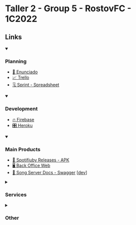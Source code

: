 # Taller 2 - Group 5 - RostovFC - 1C2022

## Links

<details open>
  <summary>
    <h3> Planning</h3>
  </summary>

- [📄 Enunciado](https://taller-de-programacion-2.github.io/works/statement/2022/1/enunciado/)
- [📈 Trello](https://trello.com/b/Kjg4LeEq/spotifiuby)
- [🗓️ Sprint - Spreadsheet](https://docs.google.com/spreadsheets/d/1tFkrxioVGcj9Yy4X5Gez2n8S7ZMc2SEv-AUj2vXuvrg/edit#gid=0)

</details>

<details open>
  <summary>
    <h3> Development</h3>
  </summary>

- [🔥 Firebase](https://console.firebase.google.com/u/0/project/rostov-spotifiuby/overview)
- [🎛️ Heroku](https://dashboard.heroku.com/apps)

</details>
 
<details open>
  <summary>
    <h3> Main Products</h3>
  </summary>

- [📲 Spotifiuby Releases - APK](https://github.com/taller2-grupo5-rostov-1c2022/android-app/releases)
- [🖥️ Back Office Web](https://rostov-spotifiuby.netlify.app/)
- [🎵 Song Server Docs - Swagger](https://rostov-song-server.herokuapp.com/docs) [[dev](https://rostov-songs-dev.herokuapp.com/docs/)]

</details>
  
 <details>
  <summary>
    <h3> Services</h3>
  </summary>

- [📲 Payments Server](https://www.postman.com/descent-module-astronomer-32809629/workspace/rostov/overview)
- [📲 Notifications Server](https://rostov-notifs-server.herokuapp.com/docs)
- [📲 Messages Server](https://rostov-messages-server.herokuapp.com/docs)[[dev](https://rostov-messages-dev.herokuapp.com/docs)]

</details>

<details>
  <summary>
    <h3> Other</h3>
  </summary>
  
- [📞 Weekly Meet](https://meet.google.com/axy-qusc-wqa?authuser=0)
- [🗃️ Drive](https://drive.google.com/drive/folders/1VBf7WqJRDxUy6D87TiZ9oYl1o_7uy96w?usp=sharing)
- [✏️ Lucid Chart](https://lucid.app/lucidchart/3bbc5b95-c82d-4865-ac01-eeb12a211bb2/edit?invitationId=inv_946ac734-4ffa-47f9-a540-bf6fd33d2647)
 
</details>
